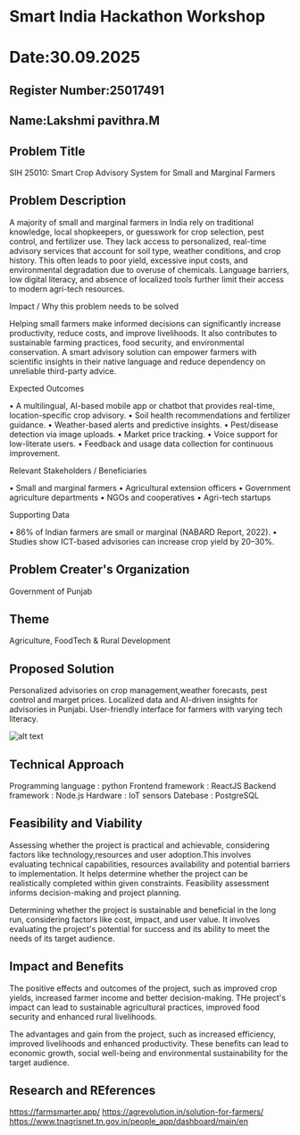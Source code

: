 # Smart India Hackathon Workshop
# Date:30.09.2025
## Register Number:25017491
## Name:Lakshmi pavithra.M
## Problem Title
SIH 25010: Smart Crop Advisory System for Small and Marginal Farmers
## Problem Description
A majority of small and marginal farmers in India rely on traditional knowledge, local shopkeepers, or guesswork for crop selection, pest control, and fertilizer use. They lack access to personalized, real-time advisory services that account for soil type, weather conditions, and crop history. This often leads to poor yield, excessive input costs, and environmental degradation due to overuse of chemicals. Language barriers, low digital literacy, and absence of localized tools further limit their access to modern agri-tech resources.

Impact / Why this problem needs to be solved

Helping small farmers make informed decisions can significantly increase productivity, reduce costs, and improve livelihoods. It also contributes to sustainable farming practices, food security, and environmental conservation. A smart advisory solution can empower farmers with scientific insights in their native language and reduce dependency on unreliable third-party advice.

Expected Outcomes

• A multilingual, AI-based mobile app or chatbot that provides real-time, location-specific crop advisory.
• Soil health recommendations and fertilizer guidance.
• Weather-based alerts and predictive insights.
• Pest/disease detection via image uploads.
• Market price tracking.
• Voice support for low-literate users.
• Feedback and usage data collection for continuous improvement.

Relevant Stakeholders / Beneficiaries

• Small and marginal farmers
• Agricultural extension officers
• Government agriculture departments
• NGOs and cooperatives
• Agri-tech startups

Supporting Data

• 86% of Indian farmers are small or marginal (NABARD Report, 2022).
• Studies show ICT-based advisories can increase crop yield by 20–30%.

## Problem Creater's Organization
Government of Punjab

## Theme
Agriculture, FoodTech & Rural Development

## Proposed Solution
Personalized advisories on crop management,weather forecasts, pest control and marget prices. Localized data and AI-driven insights for advisories in Punjabi. User-friendly interface for farmers with varying tech literacy.

![alt text](<Screenshot 2025-09-29 215039.png>)


## Technical Approach
Programming language : python
Frontend framework : ReactJS
Backend framework : Node.js
Hardware : IoT sensors
Datebase : PostgreSQL


## Feasibility and Viability

Assessing whether the project is practical and achievable, considering factors like technology,resources and user adoption.This involves evaluating technical capabilities, resources availability and potential barriers to implementation. It helps determine whether the project can be realistically completed within given constraints. Feasibility assessment informs decision-making and project planning.

Determining whether the project is sustainable and beneficial in the long run, considering factors like cost, impact, and user value. It involves evaluating the project's potential for success and its ability to meet the needs of its target audience.

## Impact and Benefits

The positive effects and outcomes of the project, such as improved crop yields, increased farmer income and better decision-making. THe project's impact can lead to sustainable agricultural practices, improved food security and enhanced rural livelihoods.

The advantages and gain from the project, such as increased efficiency, improved livelihoods and enhanced productivity. These benefits can lead to economic growth, social well-being and environmental sustainability for the target audience.

## Research and REferences
https://farmsmarter.app/
https://agrevolution.in/solution-for-farmers/
https://www.tnagrisnet.tn.gov.in/people_app/dashboard/main/en

